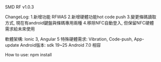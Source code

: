 SMD RF
v1.0.3

ChangeLog:
1.新增功能 RFWAS
2.新增硬體功能hot code push
3.變更條碼讀取方式, 現在有android鍵盤與條碼專用兩種
4.移除NFC自動登入, 但保留NFC硬體需求給未來使用

軟體架構: 
Ionic 3, Angular 5
特殊硬體需求:
Vibration, Code-push, App-update
Android版本:
sdk 19~25
Android 7.0 相容

How to use:
npm install 